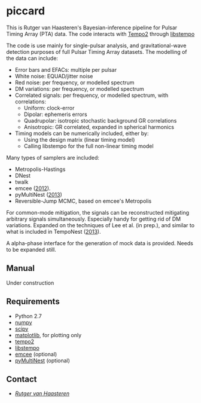 # piccard #

This is Rutger van Haasteren's Bayesian-inference pipeline for Pulsar Timing
Array (PTA) data. The code interacts with [Tempo2](http://tempo2.sourceforge.net) through [libstempo](https://github.com/vallis/mc3pta/tree/master/stempo)

The code is use mainly for single-pulsar analysis, and gravitational-wave
detection purposes of full Pulsar Timing Array datasets. The modelling of the
data can include:
* Error bars and EFACs: multiple per pulsar
* White noise: EQUAD/jitter noise
* Red noise: per frequency, or modelled spectrum
* DM variations: per frequency, or modelled spectrum
* Correlated signals: per frequency, or modelled spectrum, with correlations:
  * Uniform: clock-error
  * Dipolar: ephemeris errors
  * Quadrupolar: isotropic stochastic background GR correlations
  * Anisotropic: GR correlated, expanded in spherical harmonics
* Timing models can be numerically included, either by:
  * Using the design matrix (linear timing model)
  * Calling libstempo for the full non-linear timing model

Many types of samplers are included:
* Metropolis-Hastings
* DNest
* twalk
* emcee ([2012](http://adsabs.harvard.edu/abs/2012arXiv1202.3665F)).
* pyMultiNest ([2013](https://github.com/JohannesBuchner/PyMultiNest))
* Reversible-Jump MCMC, based on emcee's Metropolis

For common-mode mitigation, the signals can be reconstructed mitigating
arbitrary signals simultaneously. Especially handy for getting rid of DM
variations. Expanded on the techniques of Lee et al. (in prep.), and similar to
what is included in TempoNest
([2013](https://github.com/LindleyLentati/TempoNest)).

A alpha-phase interface for the generation of mock data is provided. Needs to be
expanded still.


## Manual ##
Under construction


## Requirements ##

* Python 2.7
* [numpy](http://numpy.scipy.org)
* [scipy](http://numpy.scipy.org)
* [matplotlib](http://matplotlib.org), for plotting only
* [tempo2](http://tempo2.sourceforge.net)
* [libstempo](https://github.com/vallis/mc3pta/tree/master/stempo)
* [emcee](http://dan.iel.fm/emcee) (optional)
* [pyMultiNest](https://github.com/JohannesBuchner/PyMultiNest) (optional)


## Contact ##

* [_Rutger van Haasteren_](mailto:vhaasteren@gmail.com)

